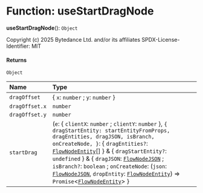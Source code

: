 # Function: useStartDragNode

**useStartDragNode**(): `Object`

Copyright (c) 2025 Bytedance Ltd. and/or its affiliates
SPDX-License-Identifier: MIT

#### Returns

`Object`

| Name | Type |
| :------ | :------ |
| `dragOffset` | { `x`: `number` ; `y`: `number`  } |
| `dragOffset.x` | `number` |
| `dragOffset.y` | `number` |
| `startDrag` | (`e`: { `clientX`: `number` ; `clientY`: `number`  }, `{ dragStartEntity: startEntityFromProps, dragEntities, dragJSON, isBranch, onCreateNode, }`: { `dragEntities?`: [`FlowNodeEntity`](/auto-docs/fixed-layout-editor/classes/FlowNodeEntity-1.md)\[]  } & { `dragStartEntity?`: `undefined`  } & { `dragJSON`: [`FlowNodeJSON`](/auto-docs/fixed-layout-editor/interfaces/FlowNodeJSON.md) ; `isBranch?`: `boolean` ; `onCreateNode`: (`json`: [`FlowNodeJSON`](/auto-docs/fixed-layout-editor/interfaces/FlowNodeJSON.md), `dropEntity`: [`FlowNodeEntity`](/auto-docs/fixed-layout-editor/classes/FlowNodeEntity-1.md)) => `Promise`<[`FlowNodeEntity`](/auto-docs/fixed-layout-editor/classes/FlowNodeEntity-1.md)>  } | { `dragJSON?`: `undefined` ; `isBranch?`: `undefined` ; `onCreateNode?`: `undefined`  } & { `dragStartEntity`: [`FlowNodeEntity`](/auto-docs/fixed-layout-editor/classes/FlowNodeEntity-1.md)  }, `options?`: { `disableDragScroll?`: `boolean` ; `dragOffsetX?`: `number` ; `dragOffsetY?`: `number`  }) => `Promise`<`void`> | (`e`: `any`) => `void` |
